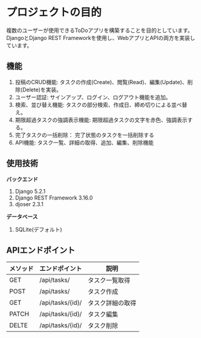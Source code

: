 # プロジェクトの目的
複数のユーザーが使用できるToDoアプリを構築することを目的としています。
DjangoとDjango REST Frameworkを使用し、WebアプリとAPIの両方を実装しています。

## 機能
1. 投稿のCRUD機能: タスクの作成(Create)、閲覧(Read)、編集(Update)、削除(Delete)を実装。
2. ユーザー認証: サインアップ、ログイン、ログアウト機能を追加。
3. 検索、並び替え機能: タスクの部分検索、作成日、締め切りによる並べ替え。
4. 期限超過タスクの強調表示機能: 期限超過タスクの文字を赤色、強調表示する。
5. 完了タスクの一括削除： 完了状態のタスクを一括削除する
6. API機能: タスク一覧、詳細の取得、追加、編集、削除機能
   
## 使用技術
**バックエンド**
1. Django 5.2.1
2. Django REST Framework 3.16.0
3. djoser 2.3.1

**データベース**
1. SQLite(デフォルト)

## APIエンドポイント
|  メソッド   |  エンドポイント  |  説明  | 
| --- | --- | --- | 
| GET | /api/tasks/  |  タスク一覧取得   | 
| POST | /api/tasks/  |  タスク作成   | 
| GET | /api/tasks/{id}/  |   タスク詳細の取得  |
| PATCH | /api/tasks/{id}/  |   タスク編集  | 
| DELTE | /api/tasks/{id}/  |   タスク削除  | 
